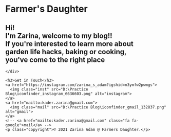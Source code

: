<!DOCTYPE html>
<html lang="en" dir="ltr">

<head>
  <meta charset="utf-8">
  <title>Farmers Daughter</title>
  <link rel="stylesheet" href="links.css">

  <link rel="stylesheet" href="D:\Practice Blog\css\practiceStyles.css"">
  <link rel="stylesheet" href="D:\Practice Blog\css\practiceIcons.css">

  <link rel="preconnect" href="https://fonts.gstatic.com">
  <link href="https://fonts.googleapis.com/css2?family=Dancing+Script&display=swap" rel="stylesheet">

  <link rel="preconnect" href="https://fonts.gstatic.com">
  <link href="https://fonts.googleapis.com/css2?family=Alex+Brush&display=swap" rel="stylesheet">

  <link rel="preconnect" href="https://fonts.gstatic.com">
  <link href="https://fonts.googleapis.com/css2?family=Cinzel&family=Parisienne&display=swap" rel="stylesheet">

  <link rel="preconnect" href="https://fonts.gstatic.com">
  <link href="https://fonts.googleapis.com/css2?family=Montserrat:ital,wght@1,200&display=swap" rel="stylesheet">

  <link rel="icon" href="C:\Users\zahra\OneDrive\Documents\Blog\Rapunzel.ico">
</head>

<body>

  <div class="top">
    <h1>Farmer's Daughter</h1>

  </div>
  <div class="flower">
    <div class="intro">
      <h2>Hi! <br> I'm Zarina, welcome to my blog!! <br>If you're interested
        to learn more about <br>garden life hacks, baking or cooking, <br>you've come to the right
        place
      </h2>

    </div>
  </div>
  <!-- <hr> -->
  <div class="last">
    <meta name="viewport" content="width=device-width, initial-scale=1">
    <link rel="stylesheet" href="https://cdnjs.cloudflare.com/ajax/libs/font-awesome/4.7.0/css/font-awesome.min.css">

    <h3>Get in Touch</h3>
    <a href="https://instagram.com/zarina_s_adam?igshid=n3ymfw2pwmgs">
      <img class="inst" src="D:\Practice Blog\iconfinder_instagram_6636603.png" alt="instagram">
    </a>
    <a href="mailto:kader.zarina@gmail.com">
      <img class="mail" src="D:\Practice Blog\iconfinder_gmail_132837.png" alt="gmail">
    </a>
    <!-- <a href="mailto:kader.zarina@gmail.com" class="fa fa-google">mail</a> -->
    <p class="copyright">© 2021 Zarina Adam @ Farmers Daughter.</p>
  </div>

</body>

</html>
